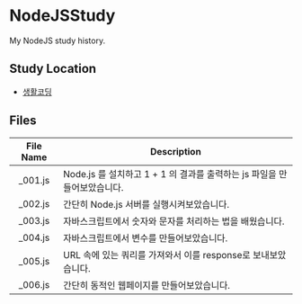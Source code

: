# NodeJSStudy

My NodeJS study history.

## Study Location

* [생활코딩](https://opentutorials.org/course/3332)

## Files
|File Name|Description|
|:---:|---|
|_001.js|Node.js 를 설치하고 1 + 1 의 결과를 출력하는 js 파일을 만들어보았습니다.|
|_002.js|간단히 Node.js 서버를 실행시켜보았습니다.|
|_003.js|자바스크립트에서 숫자와 문자를 처리하는 법을 배웠습니다.|
|_004.js|자바스크립트에서 변수를 만들어보았습니다.|
|_005.js|URL 속에 있는 쿼리를 가져와서 이를 response로 보내보았습니다.|
|_006.js|간단히 동적인 웹페이지를 만들어보았습니다.|